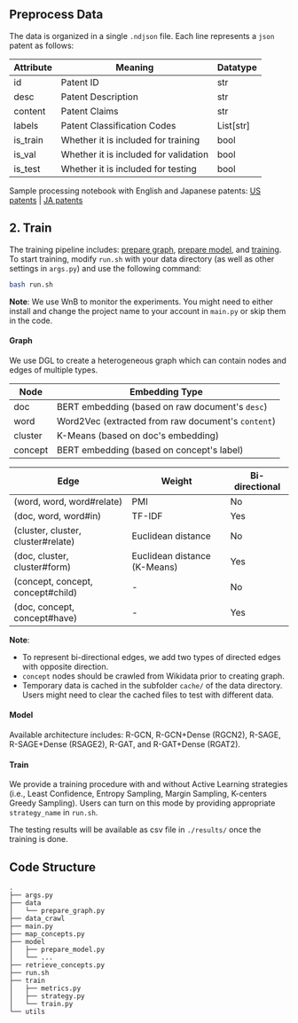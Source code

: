 

## Preprocess Data

The data is organized in a single `.ndjson` file. Each line represents a `json` patent as follows:

| Attribute | Meaning | Datatype |
| - | - | - |
| id | Patent ID | str |
| desc | Patent Description | str |
| content | Patent Claims | str |
| labels | Patent Classification Codes | List[str] |
| is_train | Whether it is included for training | bool |
| is_val | Whether it is included for validation | bool |
| is_test | Whether it is included for testing | bool |

Sample processing notebook with English and Japanese patents: [US patents](./data/preprocess_us_patents.ipynb) | [JA patents](./data/preprocess_jp_patents.ipynb)


## 2. Train

The training pipeline includes: [prepare graph](#graph), [prepare model](#model), and [training](#train). To start training, modify `run.sh` with your data directory (as well as other settings in `args.py`) and use the following command:

```bash
bash run.sh
```

**Note**: We use WnB to monitor the experiments. You might need to either install and change the project name to your account in `main.py` or skip them in the code.

#### Graph

We use DGL to create a heterogeneous graph which can contain nodes and edges of multiple types.

| Node | Embedding Type |
| -- | -- |
| doc | BERT embedding (based on raw document's `desc`) |
| word | Word2Vec (extracted from raw document's `content`) |
| cluster | K-Means (based on doc's embedding) |
| concept | BERT embedding (based on concept's label) |

| Edge | Weight | Bi-directional |
| -- | -- | -- |
| (word, word, word#relate) | PMI | No |
| (doc, word, word#in) | TF-IDF | Yes |
| (cluster, cluster, cluster#relate) | Euclidean distance | No |
| (doc, cluster, cluster#form) | Euclidean distance (K-Means) | Yes |
| (concept, concept, concept#child) | - | No |
| (doc, concept, concept#have) | - | Yes |

**Note**:
- To represent bi-directional edges, we add two types of directed edges with opposite direction.
- `concept` nodes should be crawled from Wikidata prior to creating graph.
- Temporary data is cached in the subfolder `cache/` of the data directory. Users might need to clear the cached files to test with different data.

#### Model

Available architecture includes: R-GCN, R-GCN+Dense (RGCN2), R-SAGE, R-SAGE+Dense (RSAGE2), R-GAT, and R-GAT+Dense (RGAT2).

#### Train

We provide a training procedure with and without Active Learning strategies (i.e., Least Confidence, Entropy Sampling, Margin Sampling, K-centers Greedy Sampling). Users can turn on this mode by providing appropriate `strategy_name` in `run.sh`.

The testing results will be available as csv file in `./results/` once the training is done.

## Code Structure
```
.
├── args.py
├── data
│   └── prepare_graph.py
├── data_crawl
├── main.py
├── map_concepts.py
├── model
│   ├── prepare_model.py
│   └── ...
├── retrieve_concepts.py
├── run.sh
├── train
│   ├── metrics.py
│   ├── strategy.py
│   └── train.py
└── utils
```